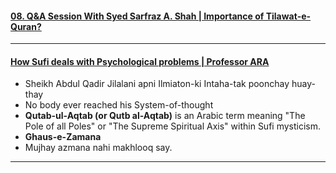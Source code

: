 #### [08. Q&A Session With Syed Sarfraz A. Shah | Importance of Tilawat-e-Quran?](https://www.youtube.com/watch?v=Q-BoK1oCfns)

***

#### [How Sufi deals with Psychological problems | Professor ARA](https://www.youtube.com/watch?v=fVYeVISIDcQ)
* Sheikh Abdul Qadir Jilalani apni Ilmiaton-ki Intaha-tak poonchay huay-thay
* No body ever reached his System-of-thought
* __Qutab-ul-Aqtab (or Qutb al-Aqtab)__ is an Arabic term meaning "The Pole of all Poles" or "The Supreme Spiritual Axis" within Sufi mysticism.
* __Ghaus-e-Zamana__
* Mujhay azmana nahi makhlooq say.

*** 
